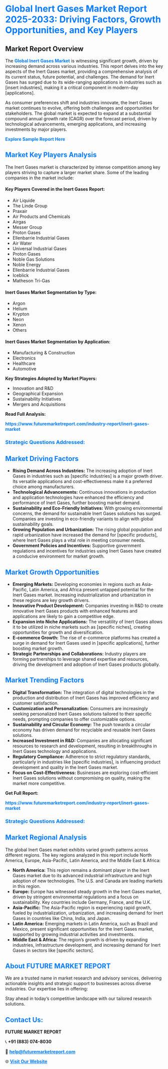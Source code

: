 <h1 style="color: #007BFF;">Global Inert Gases Market Report 2025-2033: Driving Factors, Growth Opportunities, and Key Players</h1>

<section id="overview">
<h2>Market Report Overview</h2>
<p>The <a href="https://www.futuremarketreport.com/industry-report/inert-gases-market" style="color: #007BFF; text-decoration: none;"><strong>Global Inert Gases Market</strong></a> is witnessing significant growth, driven by increasing demand across various industries. This report delves into the key aspects of the Inert Gases market, providing a comprehensive analysis of its current status, future potential, and challenges. The demand for Inert Gases has surged due to its wide-ranging applications in industries such as [insert industries], making it a critical component in modern-day [applications].</p>
<p>As consumer preferences shift and industries innovate, the Inert Gases market continues to evolve, offering both challenges and opportunities for stakeholders. The global market is expected to expand at a substantial compound annual growth rate (CAGR) over the forecast period, driven by technological advancements, emerging applications, and increasing investments by major players.</p>
</section>

<section id="overview">
<p><a href="https://www.futuremarketreport.com/request-sample/reportId=83273" style="color: #007BFF; text-decoration: none;"><strong>Explore Sample Report Here</strong></a></p>
</section>

<section id="key-players">
<h2 style="color: #007BFF;">Market Key Players Analysis</h2>
<p>The Inert Gases market is characterized by intense competition among key players striving to capture a larger market share. Some of the leading companies in the market include:</p>
<h4>Key Players Covered in the Inert Gases Report:</h4>
<ul><li>Air Liquide</li><li>The Linde Group</li><li>Praxair</li><li>Air Products and Chemicals</li><li>Airgas</li><li>Messer Group</li><li>Proton Gases</li><li>Ellenbarrie Industrial Gases</li><li>Air Water</li><li>Universal Industrial Gases</li><li>Proton Gases</li><li>Noble Gas Solutions</li><li>Noble Energy</li><li>Ellenbarrie Industrial Gases</li><li>Iceblick</li><li>Matheson Tri-Gas</li></ul>
<h4>Inert Gases Market Segmentation by Type:</h4>
<ul><li>Argon</li><li>Helium</li><li>Krypton</li><li>Neon</li><li>Xenon</li><li>Others</li></ul>

<h4>Inert Gases Market Segmentation by Application:</h4>
<ul><li>Manufacturing &amp; Construction</li><li>Electronics</li><li>Healthcare</li><li>Automotive</li></ul>
<p><strong>Key Strategies Adopted by Market Players:</strong></p>
<ul>
<li>Innovation and R&D</li>
<li>Geographical Expansion</li>
<li>Sustainability Initiatives</li>
<li>Mergers and Acquisitions</li>
</ul>
</section>

<section>
<p><strong>Read Full Analysis: </strong></p><a href="https://www.futuremarketreport.com/industry-report/inert-gases-market" style="color: #007BFF; text-decoration: none;"><strong>https://www.futuremarketreport.com/industry-report/inert-gases-market</strong></a>
<h3 style="color: #007BFF;">Strategic Questions Addressed:</h3>
</section>

<section id="driving-factors">
<h2 style="color: #007BFF;">Market Driving Factors</h2>
<ul>
<li><strong>Rising Demand Across Industries:</strong> The increasing adoption of Inert Gases in industries such as [specific industries] is a major growth driver. Its versatile applications and cost-effectiveness make it a preferred choice among manufacturers.</li>
<li><strong>Technological Advancements:</strong> Continuous innovations in production and application technologies have enhanced the efficiency and performance of Inert Gases, further boosting market demand.</li>
<li><strong>Sustainability and Eco-Friendly Initiatives:</strong> With growing environmental concerns, the demand for sustainable Inert Gases solutions has surged. Companies are investing in eco-friendly variants to align with global sustainability goals.</li>
<li><strong>Growing Population and Urbanization:</strong> The rising global population and rapid urbanization have increased the demand for [specific products], where Inert Gases plays a vital role in meeting consumer needs.</li>
<li><strong>Government Policies and Incentives:</strong> Supportive government regulations and incentives for industries using Inert Gases have created a conducive environment for market growth.</li>
</ul>
</section>

<section id="growth-opportunities">
<h2 style="color: #007BFF;">Market Growth Opportunities</h2>
<ul>
<li><strong>Emerging Markets:</strong> Developing economies in regions such as Asia-Pacific, Latin America, and Africa present untapped potential for the Inert Gases market. Increasing industrialization and urbanization in these regions are key growth drivers.</li>
<li><strong>Innovative Product Development:</strong> Companies investing in R&D to create innovative Inert Gases products with enhanced features and applications are likely to gain a competitive edge.</li>
<li><strong>Expansion into Niche Applications:</strong> The versatility of Inert Gases allows it to be utilized in niche markets such as [specific niches], creating opportunities for growth and diversification.</li>
<li><strong>E-commerce Growth:</strong> The rise of e-commerce platforms has created a surge in demand for Inert Gases used in [specific applications], further boosting market growth.</li>
<li><strong>Strategic Partnerships and Collaborations:</strong> Industry players are forming partnerships to leverage shared expertise and resources, driving the development and adoption of Inert Gases products globally.</li>
</ul>
</section>

<section id="trending-factors">
<h2 style="color: #007BFF;">Market Trending Factors</h2>
<ul>
<li><strong>Digital Transformation:</strong> The integration of digital technologies in the production and distribution of Inert Gases has improved efficiency and customer satisfaction.</li>
<li><strong>Customization and Personalization:</strong> Consumers are increasingly seeking personalized Inert Gases solutions tailored to their specific needs, prompting companies to offer customizable options.</li>
<li><strong>Sustainability and Circular Economy:</strong> The push towards a circular economy has driven demand for recyclable and reusable Inert Gases solutions.</li>
<li><strong>Increased Investment in R&D:</strong> Companies are allocating significant resources to research and development, resulting in breakthroughs in Inert Gases technology and applications.</li>
<li><strong>Regulatory Compliance:</strong> Adherence to strict regulatory standards, particularly in industries like [specific industries], is influencing product development and quality in the Inert Gases market.</li>
<li><strong>Focus on Cost-Effectiveness:</strong> Businesses are exploring cost-efficient Inert Gases solutions without compromising on quality, making the market more competitive.</li>
</ul>
</section>

<section>
<p><strong>Get Full Report: </strong></p><a href="https://www.futuremarketreport.com/industry-report/inert-gases-market" style="color: #007BFF; text-decoration: none;"><strong>https://www.futuremarketreport.com/industry-report/inert-gases-market</strong></a>
<h3 style="color: #007BFF;">Strategic Questions Addressed:</h3>
</section>


<section id="regional-analysis">
<h2 style="color: #007BFF;">Market Regional Analysis</h2>
<p>The global Inert Gases market exhibits varied growth patterns across different regions. The key regions analyzed in this report include North America, Europe, Asia-Pacific, Latin America, and the Middle East & Africa:</p>
<ul>
<li><strong>North America:</strong> This region remains a dominant player in the Inert Gases market due to its advanced industrial infrastructure and high adoption of new technologies. The U.S. and Canada are leading markets in this region.</li>
<li><strong>Europe:</strong> Europe has witnessed steady growth in the Inert Gases market, driven by stringent environmental regulations and a focus on sustainability. Key countries include Germany, France, and the U.K.</li>
<li><strong>Asia-Pacific:</strong> The Asia-Pacific region is experiencing rapid growth, fueled by industrialization, urbanization, and increasing demand for Inert Gases in countries like China, India, and Japan.</li>
<li><strong>Latin America:</strong> Emerging markets in Latin America, such as Brazil and Mexico, present significant opportunities for the Inert Gases market, supported by growing industrial activities and investments.</li>
<li><strong>Middle East & Africa:</strong> The region’s growth is driven by expanding industries, infrastructure development, and increasing demand for Inert Gases in sectors like [specific sectors].</li>
</ul>
</section>

<footer>
<h2 style="color: #007BFF;">About FUTURE MARKET REPORT</h2>
<p>We are a trusted name in market research and advisory services, delivering actionable insights and strategic support to businesses across diverse industries. Our expertise lies in offering:</p>

<p>Stay ahead in today’s competitive landscape with our tailored research solutions.</p>

<h2 style="color: #007BFF;">Contact Us:</h2>
<p><strong>FUTURE MARKET REPORT</strong></p>
<p>📞 <strong>+91 (883) 074-8030</strong></p>
<p>📧 <strong><a href="mailto:help@futuremarketreport.com" style="color: #007BFF;">help@futuremarketreport.com</a></strong></p>
<p>🌐 <strong><a href="https://www.futuremarketreport.com/" style="color: #007BFF;">Visit Our Website</a></strong></p>
</footer>